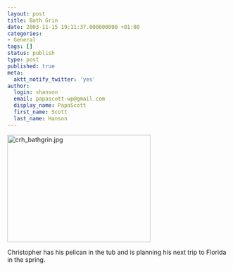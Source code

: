 ```yaml
---
layout: post
title: Bath Grin
date: 2003-11-15 19:11:37.000000000 +01:00
categories:
- General
tags: []
status: publish
type: post
published: true
meta:
  aktt_notify_twitter: 'yes'
author:
  login: shanson
  email: papascott-wp@gmail.com
  display_name: PapaScott
  first_name: Scott
  last_name: Hanson
---
```

<p><img alt="crh_bathgrin.jpg" src="http://www.papascott.de/wordpress/wp-content/uploads/2003/11/crh_bathgrin.jpg" width="325" height="244" border="0" /></p>
<p>Christopher has his pelican in the tub and is planning his next trip to Florida in the spring.</p>
